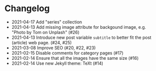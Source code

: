 # Changelog

- 2021-04-17 Add "series" collection
- 2021-04-13 Add missing image attribute for backgound image, e.g. "Photo by Tom
  on Unplash" (#26)
- 2021-04-13 Introduce new post variable `subtitle` to better fit the post
  (article) web page. (#24, #25)
- 2021-03-08 Improve SEO (#20, #22, #23)
- 2021-02-15 Disable comments for category pages (#17)
- 2021-02-14 Ensure that all the images have the same size (#16)
- 2021-02-14 Use new Jekyll theme: TeXt (#14)
